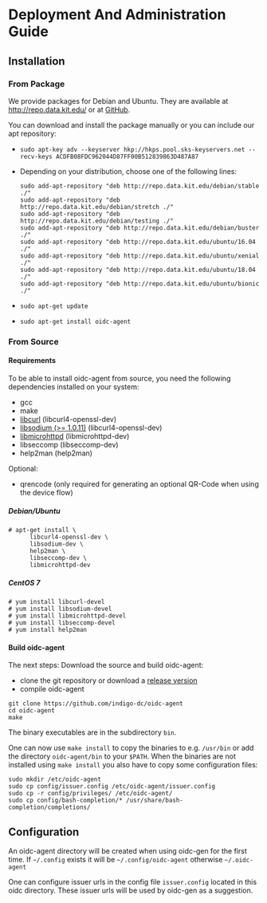# Deployment And Administration Guide
## Installation
### From Package
We provide packages for Debian and Ubuntu. They are available at
http://repo.data.kit.edu/ or at [GitHub](https://github.com/indigo-dc/oidc-agent/releases).

You can download and install the package manually or you can include our apt
repository:

- `sudo apt-key adv --keyserver hkp://hkps.pool.sks-keyservers.net --recv-keys ACDFB08FDC962044D87FF00B512839863D487A87`

- Depending on your distribution, choose one of the following lines:
     ``` 
     sudo add-apt-repository "deb http://repo.data.kit.edu/debian/stable ./"
     sudo add-apt-repository "deb http://repo.data.kit.edu/debian/stretch ./"
     sudo add-apt-repository "deb http://repo.data.kit.edu/debian/testing ./"
     sudo add-apt-repository "deb http://repo.data.kit.edu/debian/buster ./"
     sudo add-apt-repository "deb http://repo.data.kit.edu/ubuntu/16.04 ./"
     sudo add-apt-repository "deb http://repo.data.kit.edu/ubuntu/xenial ./"
     sudo add-apt-repository "deb http://repo.data.kit.edu/ubuntu/18.04 ./"
     sudo add-apt-repository "deb http://repo.data.kit.edu/ubuntu/bionic ./"
     ```

- `sudo apt-get update`

- `sudo apt-get install oidc-agent`

### From Source
#### Requirements
To be able to install oidc-agent from source, you need the following dependencies
installed on your system:
- gcc
- make
- [libcurl](https://curl.haxx.se/libcurl/) (libcurl4-openssl-dev)  
- [libsodium (>= 1.0.11)](https://download.libsodium.org/doc/) (libcurl4-openssl-dev)
- [libmicrohttpd](https://www.gnu.org/software/libmicrohttpd/) (libmicrohttpd-dev)
- libseccomp (libseccomp-dev)
- help2man (help2man)

Optional:
- qrencode (only required for generating an optional QR-Code when using the device flow)

##### Debian/Ubuntu
```
# apt-get install \
      libcurl4-openssl-dev \
      libsodium-dev \
      help2man \
      libseccomp-dev \
      libmicrohttpd-dev 
```

##### CentOS 7
```
# yum install libcurl-devel
# yum install libsodium-devel
# yum install libmicrohttpd-devel
# yum install libseccomp-devel
# yum install help2man
```

#### Build oidc-agent
The next steps: Download the source and build oidc-agent:
- clone the git repository or download a [release version](https://github.com/indigo-dc/oidc-agent/releases)
- compile oidc-agent
```
git clone https://github.com/indigo-dc/oidc-agent
cd oidc-agent
make
```
The binary executables are in the subdirectory `bin`.

One can now use ```make install``` to copy the binaries to e.g. `/usr/bin` or
add the directory ```oidc-agent/bin``` to your ```$PATH```. When the binaries
are not installed using ```make install``` you also have to copy some
configuration files:
```
sudo mkdir /etc/oidc-agent
sudo cp config/issuer.config /etc/oidc-agent/issuer.config
sudo cp -r config/privileges/ /etc/oidc-agent/
sudo cp config/bash-completion/* /usr/share/bash-completion/completions/
```

## Configuration
An oidc-agent directory will be created when using oidc-gen for the first time. 
If ```~/.config``` exists it will be ```~/.config/oidc-agent``` otherwise ```~/.oidc-agent```

One can configure issuer urls in the config file ```issuer.config``` located in
this oidc directory. These issuer urls will be used by oidc-gen as a suggestion.

